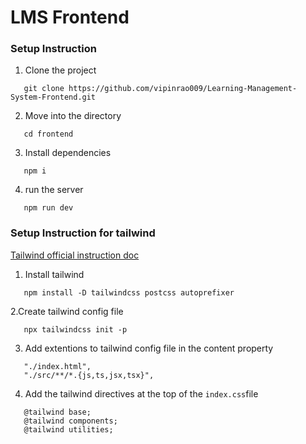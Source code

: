 # LMS Frontend

### Setup Instruction

1. Clone the project

```
   git clone https://github.com/vipinrao009/Learning-Management-System-Frontend.git
```

2. Move into the directory

```
   cd frontend
```

3. Install dependencies

```
   npm i
```

4. run the server

```
   npm run dev
```

### Setup Instruction for tailwind

[Tailwind official instruction doc](https://tailwindcss.com/docs/guides/vite)

1. Install tailwind

```
   npm install -D tailwindcss postcss autoprefixer
```

2.Create tailwind config file

```
   npx tailwindcss init -p
```

3. Add extentions to tailwind config file in the content property

```
   "./index.html",
   "./src/**/*.{js,ts,jsx,tsx}",
```

4. Add the tailwind directives at the top of the `index.css`file 

```
   @tailwind base;
   @tailwind components;
   @tailwind utilities;
```
